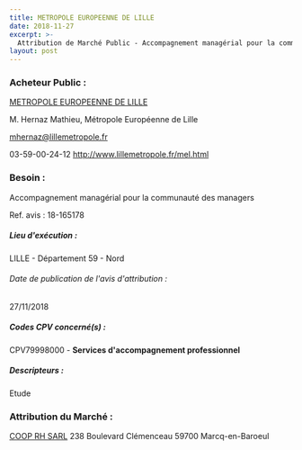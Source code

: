 ```yaml
---
title: METROPOLE EUROPEENNE DE LILLE
date: 2018-11-27
excerpt: >-
  Attribution de Marché Public - Accompagnement managérial pour la communauté des managers
layout: post
---
```


### Acheteur Public : 
<a href="/acheteur-134/siren-200093201"> METROPOLE EUROPEENNE DE LILLE</a><br/>

M. Hernaz Mathieu, Métropole Européenne de Lille

mhernaz@lillemetropole.fr

03-59-00-24-12
http://www.lillemetropole.fr/mel.html
### Besoin :

Accompagnement managérial pour la communauté des managers

Ref. avis : 18-165178


##### Lieu d'exécution :

LILLE - Département 59 - Nord

###### Date de publication de l'avis d'attribution : 
27/11/2018

##### Codes CPV concerné(s) :
CPV79998000 - **Services d'accompagnement professionnel** <br/>

##### Descripteurs :
Etude <br/>

### Attribution du Marché :
<a href="/entreprise-575/siren-792433120"> COOP RH SARL</a>    238 Boulevard Clémenceau 59700 Marcq-en-Baroeul <br/>
